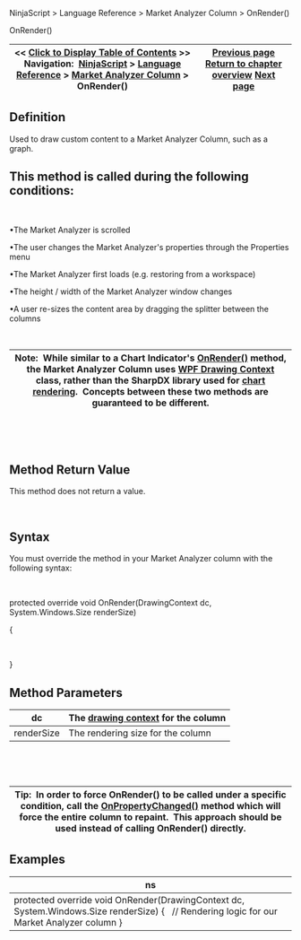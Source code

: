 ﻿


NinjaScript \> Language Reference \> Market Analyzer Column \> OnRender()






















OnRender()







| \<\< [Click to Display Table of Contents](onrender2.md) \>\> **Navigation:**     [NinjaScript](ninjascript.md) \> [Language Reference](language_reference_wip.md) \> [Market Analyzer Column](market_analyzer_column.md) \> OnRender() | [Previous page](iseditable.md) [Return to chapter overview](market_analyzer_column.md) [Next page](priorvalue.md) |
| --- | --- |











## Definition


Used to draw custom content to a Market Analyzer Column, such as a graph.  


## This method is called during the following conditions:


 


•The Market Analyzer is scrolled

•The user changes the Market Analyzer's properties through the Properties menu

•The Market Analyzer first loads (e.g. restoring from a workspace)

•The height / width of the Market Analyzer window changes

•A user re\-sizes the content area by dragging the splitter between the columns

 




| Note:  While similar to a Chart Indicator's [OnRender()](onrender.md) method, the Market Analyzer Column uses [WPF Drawing Context](https://msdn.microsoft.com/en-us/library/system.windows.media.drawingcontext(v=vs.110).aspx) class, rather than the SharpDX library used for [chart rendering](rendering.md).  Concepts between these two methods are guaranteed to be different. |
| --- |



 


 


## Method Return Value


This method does not return a value.


 


## Syntax
You must override the method in your Market Analyzer column with the following syntax:


 


protected override void OnRender(DrawingContext dc, System.Windows.Size renderSize)   

{  

   

}


## 


## Method Parameters




| dc | The [drawing context](https://msdn.microsoft.com/en-us/library/system.windows.media.drawingcontext(v=vs.110).aspx) for the column |
| --- | --- |
| renderSize | The rendering size for the column |



 


 




| Tip:  In order to force OnRender() to be called under a specific condition, call the [OnPropertyChanged()](onpropertychanged.md) method which will force the entire column to repaint.  This approach should be used instead of calling OnRender() directly. |
| --- |



## 


## 


## Examples




| ns |
| --- |
| protected override void OnRender(DrawingContext dc, System.Windows.Size renderSize) {    // Rendering logic for our Market Analyzer column } |









